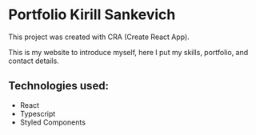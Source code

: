 # Portfolio Kirill Sankevich

This project was created with CRA (Create React App).

This is my website to introduce myself, here I put my skills, portfolio, and contact details.


## Technologies used:
- React
- Typescript
- Styled Components

